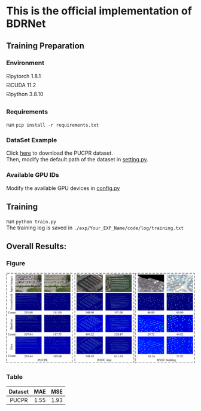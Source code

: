 # This is the official implementation of BDRNet
## Training Preparation
### Environment
☑️pytorch 1.8.1  
☑️CUDA 11.2  
☑️python 3.8.10  
### Requirements
run ```pip install -r requirements.txt```
### DataSet Example
Click [here](https://lafi.github.io/LPN/) to download the PUCPR dataset.  
Then, modify the default path of the dataset in [setting.py](datasets/PUCPR/setting.py).
### Available GPU IDs
Modify the available GPU devices in [config.py](config.py)
## Training
run ```python train.py```  
The training log is saved in ```./exp/Your_EXP_Name/code/log/training.txt```
## Overall Results:
### Figure
![overall results](results1.jpg)
### Table
|Dataset|MAE|MSE|
| :---:         |     :---:      |          :---: |
|PUCPR|1.55|1.93|
